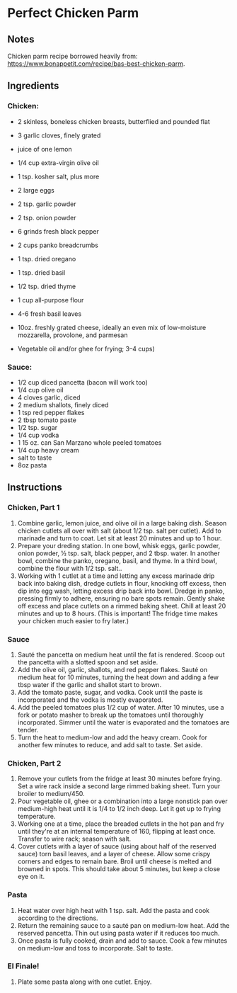 # Perfect Chicken Parm

## Notes
Chicken parm recipe borrowed heavily from: https://www.bonappetit.com/recipe/bas-best-chicken-parm.

## Ingredients

### Chicken:
- 2 skinless, boneless chicken breasts, butterflied and pounded flat

- 3 garlic cloves, finely grated
- juice of one lemon
- 1/4 cup extra-virgin olive oil
- 1 tsp. kosher salt, plus more

- 2 large eggs
- 2 tsp. garlic powder
- 2 tsp. onion powder
- 6 grinds fresh black pepper

- 2 cups panko breadcrumbs
- 1 tsp. dried oregano
- 1 tsp. dried basil
- 1/2 tsp. dried thyme

- 1 cup all-purpose flour

- 4-6 fresh basil leaves

- 10oz. freshly grated cheese, ideally an even mix of low-moisture mozzarella, provolone, and parmesan

- Vegetable oil and/or ghee for frying; 3–4 cups)

### Sauce:
- 1/2 cup diced pancetta (bacon will work too)
- 1/4 cup olive oil
- 4 cloves garlic, diced
- 2 medium shallots, finely diced
- 1 tsp red pepper flakes
- 2 tbsp tomato paste
- 1/2 tsp. sugar
- 1/4 cup vodka
- 1 15 oz. can San Marzano whole peeled tomatoes
- 1/4 cup heavy cream
- salt to taste
- 8oz pasta

## Instructions

### Chicken, Part 1
1. Combine garlic, lemon juice, and olive oil in a large baking dish. Season chicken cutlets all over with salt (about 1/2 tsp. salt per cutlet). Add to marinade and turn to coat. Let sit at least 20 minutes and up to 1 hour.
2. Prepare your dreding station. In one bowl, whisk eggs, garlic powder, onion powder, ½ tsp. salt, black pepper, and 2 tbsp. water. In another bowl, combine the panko, oregano, basil, and thyme. In a third bowl, combine the flour with 1/2 tsp. salt..
3. Working with 1 cutlet at a time and letting any excess marinade drip back into baking dish, dredge cutlets in flour, knocking off excess, then dip into egg wash, letting excess drip back into bowl. Dredge in panko, pressing firmly to adhere, ensuring no bare spots remain. Gently shake off excess and place cutlets on a rimmed baking sheet. Chill at least 20 minutes and up to 8 hours. (This is important! The fridge time makes your chicken much easier to fry later.)

### Sauce
1. Sauté the pancetta on medium heat until the fat is rendered. Scoop out the pancetta with a slotted spoon and set aside.
2. Add the olive oil, garlic, shallots, and red pepper flakes. Sauté on medium heat for 10 minutes, turning the heat down and adding a few tbsp water if the garlic and shallot start to brown.
3. Add the tomato paste, sugar, and vodka. Cook until the paste is incorporated and the vodka is mostly evaporated.
4. Add the peeled tomatoes plus 1/2 cup of water. After 10 minutes, use a fork or potato masher to break up the tomatoes until thoroughly incorporated. Simmer until the water is evaporated and the tomatoes are tender.
5. Turn the heat to medium-low and add the heavy cream. Cook for another few minutes to reduce, and add salt to taste. Set aside.

### Chicken, Part 2
1. Remove your cutlets from the fridge at least 30 minutes before frying. Set a wire rack inside a second large rimmed baking sheet. Turn your broiler to medium/450.
2. Pour vegetable oil, ghee or a combination into a large nonstick pan over medium-high heat until it is 1/4 to 1/2 inch deep. Let it get up to frying temperature.
3. Working one at a time, place the breaded cutlets in the hot pan and fry until they're at an internal temperature of 160, flipping at least once. Transfer to wire rack; season with salt.
4. Cover cutlets with a layer of sauce (using about half of the reserved sauce) torn basil leaves, and a layer of cheese. Allow some crispy corners and edges to remain bare. Broil until cheese is melted and browned in spots. This should take about 5 minutes, but keep a close eye on it.

### Pasta
1. Heat water over high heat with 1 tsp. salt. Add the pasta and cook according to the directions.
2. Return the remaining sauce to a sauté pan on medium-low heat. Add the reserved pancetta. Thin out using pasta water if it reduces too much.
3. Once pasta is fully cooked, drain and add to sauce. Cook a few minutes on medium-low and toss to incorporate. Salt to taste.

### El Finale!
1. Plate some pasta along with one cutlet. Enjoy.
